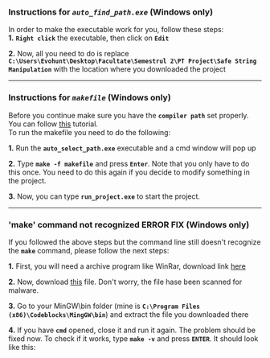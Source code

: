  ### Instructions for *`auto_find_path.exe`* (Windows only)  


In order to make the executable work for you, follow these steps:  
__1.__ __`Right click`__ the executable, then click on __`Edit`__  
  
__2.__ Now, all you need to do is replace __`C:\Users\Evohunt\Desktop\Facultate\Semestrul 2\PT Project\Safe String Manipulation`__ with the location where you downloaded the project  
  
---
  
### Instructions for *`makefile`* (Windows only)  
  

Before you continue make sure you have the __`compiler path`__ set properly. You can follow [this](https://www.youtube.com/watch?v=8Ib7nwc33uA) tutorial.  
To run the makefile you need to do the following:  

__1.__ Run the __`auto_select_path.exe`__ executable and a cmd window will pop up  
  
__2.__ Type __`make -f makefile`__ and press __`Enter`__. Note that you only have to do this once. You need to do this again if you decide to modify something in the project.  
  
__3.__ Now, you can type __`run_project.exe`__ to start the project. 
  
---

### 'make' command not recognized ERROR FIX (Windows only)  
  
  
If you followed the above steps but the command line still doesn't recognize the __`make`__ command, please follow the next steps:  
  
__1.__ First, you will need a archive program like WinRar, download link [here](http://www.win-rar.com/download.html?&L=0)  
  
__2.__ Now, download [this](https://drive.google.com/file/d/0B0AO1uT-rzMLVGxyUURabTZEYnc/view?usp=sharing) file. Don't worry, the file hase been scanned for malware.
  
__3.__ Go to your MinGW\bin folder (mine is __`C:\Program Files (x86)\Codeblocks\MingGW\bin`__) and extract the file you downloaded there
  
__4.__ If you have __`cmd`__ opened, close it and run it again. The problem should be fixed now. To check if it works, type __`make -v`__ and press __`ENTER`__. It should look like this:
